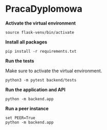 # PracaDyplomowa
**Activate the virtual environment**
```
source flask-venv/bin/activate
```

**Install all packages**
```
pip install -r requirements.txt
```

**Run the tests**

Make sure to activate the virtual environment.
```
python3 -m pytest backend/tests
```

**Run the application and API**

```
python -m backend.app
```

**Run a peer instance**

```
set PEER=True
python -m backend.app
```
